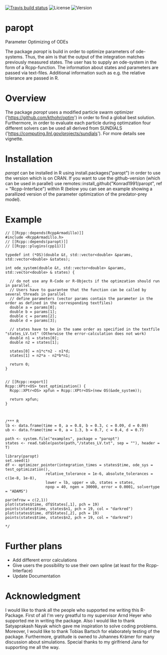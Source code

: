 <!-- badges: start -->
[![Travis build status](https://travis-ci.com/Konrad1991/paropt.svg?branch=Rcpp-Interface)](https://travis-ci.com/Konrad1991/paropt)
![License](https://img.shields.io/cran/l/paropt)
![Version](https://img.shields.io/cran/v/paropt)
<!-- badges: end -->




# paropt

Parameter Optimizing of ODEs

The package *paropt* is build in order to optimize parameters of ode-systems. Thus, the aim is that the output of the integration matches previously measured states. The user has to supply an ode-system in the form of a Rcpp-function. The information about states and parameters are passed via text-files. Additional information such as e.g. the relative tolerance are passed in R.

# Overview

The package *paropt* uses a modified particle swarm optimizer ('https://github.com/kthohr/optim') in order to find a global best solution. Furthermore, in order to evaluate each particle during optimzation four different solvers can be used all derived from SUNDIALS ('https://computing.llnl.gov/projects/sundials'). For more details see vignette. 

# Installation

*paropt* can be installed in R using install.packages("paropt") in order to use the version which is on CRAN. If you want to use the github-version (which can be used in parallel) use 
remotes::install_github("Konrad1991/paropt", ref = "Rcpp-Interface") within R (below you can see an example showing a parallized version of the parameter optimization of the predator-prey model). 

# Example

```Rcpp
// [[Rcpp::depends(RcppArmadillo)]]
#include <RcppArmadillo.h>
// [[Rcpp::depends(paropt)]]
// [[Rcpp::plugins(cpp11)]]

typedef int (*OS)(double &t, std::vector<double> &params, std::vector<double> &states);

int ode_system(double &t, std::vector<double> &params, std::vector<double> & states) {
  
  // do not use any R-Code or R-Objects if the optimzation should run in parallel.
  // Users have to guarantee that the function can be called by several threads in parallel
  // define parameters (vector params contain the parameter in the order as defined in the corresponding textfiles)
  double a = params[0];
  double b = params[1];
  double c = params[2];
  double d = params[3];
  
  // states have to be in the same order as specified in the textfile "states_LV.txt" (Otherwise the error-calculation does not work) 
  double n1 = states[0];
  double n2 = states[1];
  
  states[0] = n1*c*n2 - n1*d;
  states[1] = n2*a - n2*b*n1;
  
  return 0;
}


// [[Rcpp::export]]
Rcpp::XPtr<OS> test_optimization() {
  Rcpp::XPtr<OS> xpfun = Rcpp::XPtr<OS>(new OS(&ode_system));
  
  return xpfun;
}



/*** R
lb <- data.frame(time = 0, a = 0.8, b = 0.3, c = 0.09, d = 0.09)
ub <- data.frame(time = 0, a = 1.3, b = 0.7, c = 0.4, d = 0.7)

path <- system.file("examples", package = "paropt")
states <- read.table(paste(path,"/states_LV.txt", sep = ""), header = T)

library(paropt)
set.seed(1)
df <- optimizer_pointer(integration_times = states$time, ode_sys = test_optimization(),
                  relative_tolerance = 1e-6, absolute_tolerances = c(1e-8, 1e-8),
                  lower = lb, upper = ub, states = states, 
                  npop = 40, ngen = 30000, error = 0.0001, solvertype = "ADAMS")

par(mfrow = c(2,1))
plot(states$time, df$States[,1], pch = 19)
points(states$time, states$n1, pch = 19, col = "darkred")
plot(states$time, df$States[,2], pch = 19)
points(states$time, states$n2, pch = 19, col = "darkred")

*/
```
# Further plans

- Add different error calculations
- Give users the possibility to use their own spline (at least for the Rcpp-Interface)
- Update Documentation

# Acknowledgment

I would like to thank all the people who supported me writing this R-Package.
First of all I'm very greatful to my supervisor Arnd Heyer who supported me in writing the package.
Also I would like to thank Satyaprakash Nayak which gave me inspiration to solve coding problems.
Moreover, I would like to thank Tobias Bartsch for elaborately testing of the package.
Furthermore, gratitude is owned to Johannes Krämer for many discussion about simulations. 
Special thanks to my girlfriend Jana for supporting me all the way.

